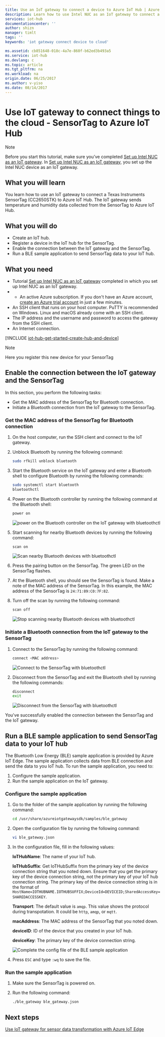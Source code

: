 ```yaml
---
title: Use an IoT gateway to connect a device to Azure IoT Hub | Azure
description: Learn how to use Intel NUC as an IoT gateway to connect a TI SensorTag and send sensor data to Azure IoT Hub in the cloud.
services: iot-hub
documentationcenter: ''
author: shizn
manager: timlt
tags: ''
keywords: 'iot gateway connect device to cloud'

ms.assetid: cb851648-018c-4a7e-860f-b62ed3b493a5
ms.service: iot-hub
ms.devlang: c
ms.topic: article
ms.tgt_pltfrm: na
ms.workload: na
origin.date: 06/25/2017
ms.author: v-yiso
ms.date: 08/14/2017
---
```

# Use IoT gateway to connect things to the cloud - SensorTag to Azure IoT Hub

> [!NOTE]
> Before you start this tutorial, make sure you’ve completed [Set up Intel NUC as an IoT gateway](./iot-hub-gateway-kit-c-lesson1-set-up-nuc.md). In [Set up Intel NUC as an IoT gateway](./iot-hub-gateway-kit-c-lesson1-set-up-nuc.md), you set up the Intel NUC device as an IoT gateway.

## What you will learn

You learn how to use an IoT gateway to connect a Texas Instruments SensorTag (CC2650STK) to Azure IoT Hub. The IoT gateway sends temperature and humidity data collected from the SensorTag to Azure IoT Hub.

## What you will do

- Create an IoT hub.
- Register a device in the IoT hub for the SensorTag.
- Enable the connection between the IoT gateway and the SensorTag.
- Run a BLE sample application to send SensorTag data to your IoT hub.

## What you need

- Tutorial [Set up Intel NUC as an IoT gateway](./iot-hub-gateway-kit-c-lesson1-set-up-nuc.md) completed in which you set up Intel NUC as an IoT gateway.
- * An active Azure subscription. If you don't have an Azure account, [create an Azure trial account](https://www.azure.cn/pricing/1rmb-trial/) in just a few minutes.
- An SSH client that runs on your host computer. PuTTY is recommended on Windows. Linux and macOS already come with an SSH client.
- The IP address and the username and password to access the gateway from the SSH client.
- An Internet connection.

[!INCLUDE [iot-hub-get-started-create-hub-and-device](../../includes/iot-hub-get-started-create-hub-and-device.md)]

> [!NOTE]
> Here you register this new device for your SensorTag

## Enable the connection between the IoT gateway and the SensorTag

In this section, you perform the following tasks:

- Get the MAC address of the SensorTag for Bluetooth connection.
- Initiate a Bluetooth connection from the IoT gateway to the SensorTag.

### Get the MAC address of the SensorTag for Bluetooth connection

1. On the host computer, run the SSH client and connect to the IoT gateway.
1. Unblock Bluetooth by running the following command:

   ```bash
   sudo rfkill unblock bluetooth
   ```

1. Start the Bluetooth service on the IoT gateway and enter a Bluetooth shell to configure Bluetooth by running the following commands:

   ```bash
   sudo systemctl start bluetooth
   bluetoothctl
   ```

1. Power on the Bluetooth controller by running the following command at the Bluetooth shell:

   ```bash
   power on
   ```

   ![power on the Bluetooth controller on the IoT gateway with bluetoothctl](./media/iot-hub-iot-gateway-connect-device-to-cloud/8_power-on-bluetooth-controller-at-bluetooth-shell-bluetoothctl.png)

1. Start scanning for nearby Bluetooth devices by running the following command:

   ```bash
   scan on
   ```

   ![Scan nearby Bluetooth devices with bluetoothctl](./media/iot-hub-iot-gateway-connect-device-to-cloud/9_start-scan-nearby-bluetooth-devices-at-bluetooth-shell-bluetoothctl.png)

1. Press the pairing button on the SensorTag. The green LED on the SensorTag flashes.
1. At the Bluetooth shell, you should see the SensorTag is found. Make a note of the MAC address of the SensorTag. In this example, the MAC address of the SensorTag is `24:71:89:C0:7F:82`.
1. Turn off the scan by running the following command:

   ```bash
   scan off
   ```

   ![Stop scanning nearby Bluetooth devices with bluetoothctl](./media/iot-hub-iot-gateway-connect-device-to-cloud/10_stop-scanning-nearby-bluetooth-devices-at-bluetooth-shell-bluetoothctl.png)

### Initiate a Bluetooth connection from the IoT gateway to the SensorTag

1. Connect to the SensorTag by running the following command:

   ```bash
   connect <MAC address>
   ```

   ![Connect to the SensorTag with bluetoothctl](./media/iot-hub-iot-gateway-connect-device-to-cloud/11_connect-to-sensortag-at-bluetooth-shell-bluetoothctl.png)

1. Disconnect from the SensorTag and exit the Bluetooth shell by running the following commands:

   ```bash
   disconnect
   exit
   ```

   ![Disconnect from the SensorTag with bluetoothctl](./media/iot-hub-iot-gateway-connect-device-to-cloud/12_disconnect-from-sensortag-at-bluetooth-shell-bluetoothctl.png)

You've successfully enabled the connection between the SensorTag and the IoT gateway.

## Run a BLE sample application to send SensorTag data to your IoT hub

The Bluetooth Low Energy (BLE) sample application is provided by Azure IoT Edge. The sample application collects data from BLE connection and send the data to you IoT hub. To run the sample application, you need to:

1. Configure the sample application.
1. Run the sample application on the IoT gateway.

### Configure the sample application

1. Go to the folder of the sample application by running the following command:

   ```bash
   cd /usr/share/azureiotgatewaysdk/samples/ble_gateway
   ```

1. Open the configuration file by running the following command:

   ```bash
   vi ble_gateway.json
   ```

1. In the configuration file, fill in the following values:

   **IoTHubName**: The name of your IoT hub.

   **IoTHubSuffix**: Get IoTHubSuffix from the primary key of the device connection string that you noted down. Ensure that you get the primary key of the device connection string, not the primary key of your IoT hub connection string. The primary key of the device connection string is in the format of `HostName=IOTHUBNAME.IOTHUBSUFFIX;DeviceId=DEVICEID;SharedAccessKey=SHAREDACCESSKEY`.

   **Transport**: The default value is `amqp`. This value shows the protocol during transpotation. It could be `http`, `amqp`, or `mqtt`.

   **macAddress**: The MAC address of the SensorTag that you noted down.

   **deviceID**: ID of the device that you created in your IoT hub.

   **deviceKey**: The primary key of the device connection string.

   ![Complete the config file of the BLE sample application](./media/iot-hub-iot-gateway-connect-device-to-cloud/13_edit-config-file-of-ble-sample.png)

1. Press `ESC` and type `:wq` to save the file.

### Run the sample application

1. Make sure the SensorTag is powered on.
1. Run the following command:

   ```bash
   ./ble_gateway ble_gateway.json
   ```

## Next steps

[Use IoT gateway for sensor data transformation with Azure IoT Edge](iot-hub-gateway-kit-c-use-iot-gateway-for-data-conversion.md)


<!--Update_Description: update wording and code-->